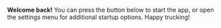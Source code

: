 **Welcome back!**
You can press the button below to start the app, or open the settings menu for additional startup options. Happy trucking!